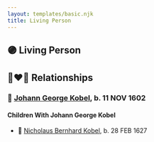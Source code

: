 ```yaml
---
layout: templates/basic.njk
title: Living Person
---
```

## 🟣 Living Person


## 👩‍❤️‍👨 Relationships

### 🔵 [Johann George Kobel](/people/1/13002801), b. 11 NOV 1602

#### Children With Johann George Kobel
* 🔵 [Nicholaus Bernhard Kobel](/people/5/51558544), b. 28 FEB 1627